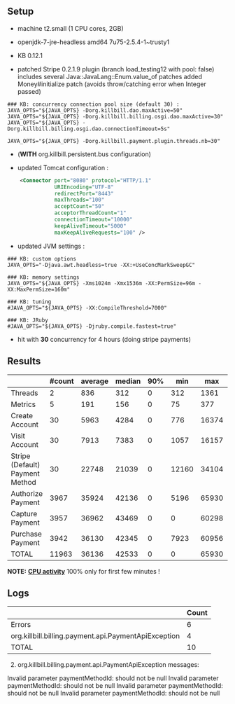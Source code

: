 ## Setup

- machine t2.small (1 CPU cores, 2GB)
- openjdk-7-jre-headless amd64 7u75-2.5.4-1~trusty1

- KB 0.12.1
- patched Stripe 0.2.1.9 plugin (branch load_testing12 with pool: false)
  includes several Java::JavaLang::Enum.value_of patches
  added Money#initialize patch (avoids throw/catching error when Integer passed)
  
```
### KB: concurrency connection pool size (default 30) :
JAVA_OPTS="${JAVA_OPTS} -Dorg.killbill.dao.maxActive=50"
JAVA_OPTS="${JAVA_OPTS} -Dorg.killbill.billing.osgi.dao.maxActive=30"
JAVA_OPTS="${JAVA_OPTS} -Dorg.killbill.billing.osgi.dao.connectionTimeout=5s"

JAVA_OPTS="${JAVA_OPTS} -Dorg.killbill.payment.plugin.threads.nb=30"
```

- (**WITH** org.killbill.persistent.bus configuration)

- updated Tomcat configuration :
```xml
    <Connector port="8080" protocol="HTTP/1.1"
               URIEncoding="UTF-8"
               redirectPort="8443"
               maxThreads="100"
               acceptCount="50"
               acceptorThreadCount="1"
               connectionTimeout="10000"
               keepAliveTimeout="5000"
               maxKeepAliveRequests="100" />
```

- updated JVM settings :
```
### KB: custom options
JAVA_OPTS="-Djava.awt.headless=true -XX:+UseConcMarkSweepGC"

### KB: memory settings
JAVA_OPTS="${JAVA_OPTS} -Xms1024m -Xmx1536m -XX:PermSize=96m -XX:MaxPermSize=160m"

### KB: tuning
#JAVA_OPTS="${JAVA_OPTS} -XX:CompileThreshold=7000"

### KB: JRuby
#JAVA_OPTS="${JAVA_OPTS} -Djruby.compile.fastest=true"
```

- hit with **30** concurrency for 4 hours (doing stripe payments)

  
## Results
  
|                                 | #count | average | median | 90% |   min |   max |   errors | bandwidth |
| ------------------------------- | ------ | ------- | ------ | --- | ----- | ----- | -------- | --------- |
|                         Threads |      2 |     836 |    312 |   0 |   312 |  1361 | 0.00000% |    0.01/s |
|                         Metrics |      5 |     191 |    156 |   0 |    75 |   377 | 0.00000% |    0.02/s |
|                  Create Account |     30 |    5963 |   4284 |   0 |   776 | 16374 | 0.00000% |    0.75/s |
|                   Visit Account |     30 |    7913 |   7383 |   0 |  1057 | 16157 | 0.00000% |    0.97/s |
| Stripe (Default) Payment Method |     30 |   22748 |  21039 |   0 | 12160 | 34104 | 0.00000% |    0.56/s |
|               Authorize Payment |   3967 |   35924 |  42136 |   0 |  5196 | 65930 | 0.00101% |    0.24/s |
|                 Capture Payment |   3957 |   36962 |  43469 |   0 |     0 | 60298 | 0.00101% |    0.21/s |
|                Purchase Payment |   3942 |   36130 |  42345 |   0 |  7923 | 60956 | 0.00000% |    0.24/s |
|                           TOTAL |  11963 |   36136 |  42533 |   0 |     0 | 65930 | 0.00067% |    0.73/s |

**NOTE:** **[CPU activity](../run-10_3/cpu_activity.png)** 100% only for first few minutes !


## Logs

|                                                       | Count |
| ----------------------------------------------------- | ----- |
|                                                Errors |     6 |
|  org.killbill.billing.payment.api.PaymentApiException |     4 |
|                                                 TOTAL |    10 |


2. org.killbill.billing.payment.api.PaymentApiException messages:

  Invalid parameter paymentMethodId: should not be null
  Invalid parameter paymentMethodId: should not be null
  Invalid parameter paymentMethodId: should not be null
  Invalid parameter paymentMethodId: should not be null


